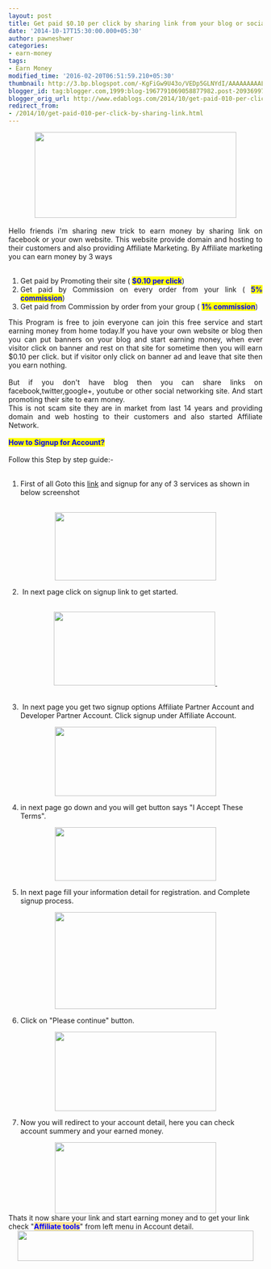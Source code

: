 ```yaml
---
layout: post
title: Get paid $0.10 per click by sharing link from your blog or social network site
date: '2014-10-17T15:30:00.000+05:30'
author: pawneshwer
categories:
- earn-money
tags:
- Earn Money
modified_time: '2016-02-20T06:51:59.210+05:30'
thumbnail: http://3.bp.blogspot.com/-KgFiGw9U43o/VEDp5GLNYdI/AAAAAAAAALs/XKozWtOHvC8/s72-c/Capture.JPG
blogger_id: tag:blogger.com,1999:blog-1967791069058877982.post-2093699742509788616
blogger_orig_url: http://www.edablogs.com/2014/10/get-paid-010-per-click-by-sharing-link.html
redirect_from:
- /2014/10/get-paid-010-per-click-by-sharing-link.html
---
```


<div dir="ltr" style="text-align: left;" trbidi="on"><div style="text-align: justify;"><div class="separator" style="clear: both; text-align: center;"><a href="http://3.bp.blogspot.com/-KgFiGw9U43o/VEDp5GLNYdI/AAAAAAAAALs/XKozWtOHvC8/s1600/Capture.JPG" imageanchor="1" style="margin-left: 1em; margin-right: 1em;"><img border="0" src="http://3.bp.blogspot.com/-KgFiGw9U43o/VEDp5GLNYdI/AAAAAAAAALs/XKozWtOHvC8/s1600/Capture.JPG" height="170" width="400" /></a></div><br />Hello friends i'm sharing new trick to earn money by sharing link on facebook or your own website. This website provide domain and hosting to their customers and also providing Affiliate Marketing. By Affiliate marketing you can earn money by 3 ways</div><div style="text-align: justify;"><br /></div><ol style="text-align: justify;"><li>Get paid by Promoting their site ( <span style="background-color: yellow;"><span style="color: blue;"><b>$0.10 per click</b></span></span>)</li><li>Get paid by Commission on every order from your link ( <b><span style="color: blue;"><span style="background-color: yellow;">5% commission</span></span></b>)</li><li>Get paid from Commission by order from your group ( <span style="background-color: yellow;"><span style="color: blue;"><b>1% commission</b></span></span>)</li></ol><div style="text-align: justify;">This Program is free to join everyone can join this free service and start earning money from home today.If you have your own website or blog then you can put banners on your blog and start earning money, when ever visitor click on banner and rest on that site for sometime then you will earn $0.10 per click. but if visitor only click on banner ad and leave that site then you earn nothing.</div><div style="text-align: justify;"><br /></div><div style="text-align: justify;">But if you don't have blog then you can share links on facebook,twitter,google+, youtube or other social networking site. And start promoting their site to earn money.</div><div style="text-align: justify;">This is not scam site they are in market from last 14 years and providing domain and web hosting to their customers and also started Affiliate Network.</div><br /><b><span style="background-color: yellow;"><span style="color: blue;">How to Signup for Account?</span></span></b><br /><br />Follow this Step by step guide:-<br /><br /><ol style="text-align: left;"><li>First of all Goto this <a href="http://www.ajiboye.com/join/pawneshwergupta" rel="nofollow" target="_blank">link</a> and signup for any of 3 services as shown in below screenshot</li></ol><br /><div class="separator" style="clear: both; text-align: center;"><a href="http://2.bp.blogspot.com/-WozGivwi3lA/VEDa4NAh1sI/AAAAAAAAAKo/DtR6DfAQorA/s1600/1.JPG" imageanchor="1" style="margin-left: 1em; margin-right: 1em;"><img border="0" src="http://2.bp.blogspot.com/-WozGivwi3lA/VEDa4NAh1sI/AAAAAAAAAKo/DtR6DfAQorA/s1600/1.JPG" height="135" width="320" /></a></div><ol start="2" style="text-align: left;" type="1"><li>&nbsp;In next page click on signup link to get started.</li></ol><br /><div class="separator" style="clear: both; text-align: center;"><a href="http://1.bp.blogspot.com/-THAxcSOJ1FY/VEDlYgs9cCI/AAAAAAAAALg/XAP62pG5R1A/s1600/signup.JPG" imageanchor="1" style="margin-left: 1em; margin-right: 1em;"><img border="0" src="http://1.bp.blogspot.com/-THAxcSOJ1FY/VEDlYgs9cCI/AAAAAAAAALg/XAP62pG5R1A/s1600/signup.JPG" height="146" width="320" />&nbsp;</a></div><div class="separator" style="clear: both; text-align: center;"><br /></div><ol start="3" style="text-align: left;" type="1"><li>&nbsp;In next page you get two signup options Affiliate Partner Account and Developer Partner Account. Click signup under Affiliate Account.</li></ol><div class="separator" style="clear: both; text-align: center;"><a href="http://4.bp.blogspot.com/-AiBdi_e0ibM/VEDa6hsEJaI/AAAAAAAAAK4/ikSBqXIC6uA/s1600/2.JPG" imageanchor="1" style="margin-left: 1em; margin-right: 1em;"><img border="0" src="http://4.bp.blogspot.com/-AiBdi_e0ibM/VEDa6hsEJaI/AAAAAAAAAK4/ikSBqXIC6uA/s1600/2.JPG" height="137" width="320" /></a></div><ol start="4" style="text-align: left;" type="1"><li>in next page go down and you will get button says "I Accept These Terms".</li></ol><div class="separator" style="clear: both; text-align: center;"><a href="http://3.bp.blogspot.com/-YB_DXvwaeuU/VEDa6Hbu8cI/AAAAAAAAAKw/blbFVYzsGxQ/s1600/3.JPG" imageanchor="1" style="margin-left: 1em; margin-right: 1em;"><img border="0" src="http://3.bp.blogspot.com/-YB_DXvwaeuU/VEDa6Hbu8cI/AAAAAAAAAKw/blbFVYzsGxQ/s1600/3.JPG" height="106" width="320" /></a></div><ol start="5" style="text-align: left;" type="1"><li>In next page fill your information detail for registration. and Complete signup process.</li></ol><div class="separator" style="clear: both; text-align: center;"><a href="http://4.bp.blogspot.com/-rHYyp4pz-d4/VEDa6Y4RJwI/AAAAAAAAAK0/FkMyIJOAW20/s1600/4.JPG" imageanchor="1" style="margin-left: 1em; margin-right: 1em;"><img border="0" src="http://4.bp.blogspot.com/-rHYyp4pz-d4/VEDa6Y4RJwI/AAAAAAAAAK0/FkMyIJOAW20/s1600/4.JPG" height="192" width="320" /></a></div><ol start="6" style="text-align: left;" type="1"><li>Click on "Please continue" button.</li></ol><div class="separator" style="clear: both; text-align: center;"><a href="http://1.bp.blogspot.com/-AbQXbFyXwk0/VEDa7CxzeHI/AAAAAAAAALE/6htr1_QcQ9M/s1600/5.JPG" imageanchor="1" style="margin-left: 1em; margin-right: 1em;"><img border="0" src="http://1.bp.blogspot.com/-AbQXbFyXwk0/VEDa7CxzeHI/AAAAAAAAALE/6htr1_QcQ9M/s1600/5.JPG" height="157" width="320" /></a></div><ol start="7" style="text-align: left;" type="1"><li>Now you will redirect to your account detail, here you can check account summery and your earned money.</li></ol><div class="separator" style="clear: both; text-align: center;"><a href="http://4.bp.blogspot.com/-9sipN70Cge0/VEDa7ysxlMI/AAAAAAAAALQ/TDTqIjOCRBE/s1600/6.JPG" imageanchor="1" style="margin-left: 1em; margin-right: 1em;"><img border="0" src="http://4.bp.blogspot.com/-9sipN70Cge0/VEDa7ysxlMI/AAAAAAAAALQ/TDTqIjOCRBE/s1600/6.JPG" height="141" width="320" /></a></div>Thats it now share your link and start earning money and to get your link check "<span style="background-color: #ffe599;"><b><span style="color: blue;">Affiliate tools</span></b></span>" from left menu in Account detail.<br /><div style="text-align: center;"><a href="http://www.ajiboye.com/?aid=pawneshwergupta" target="_blank" title="AJIBOYE - Build a website for your business in one hour! Only $ 19.95. CMS powered website publishing, website design, website hosting, website marketing, website technical support, website applications and database solutions."><img border="0" src="http://i-assets.ajiboye.net/public/uploads/6/1381965145/banners-01.jpg" height="60" width="468" /></a></div></div>